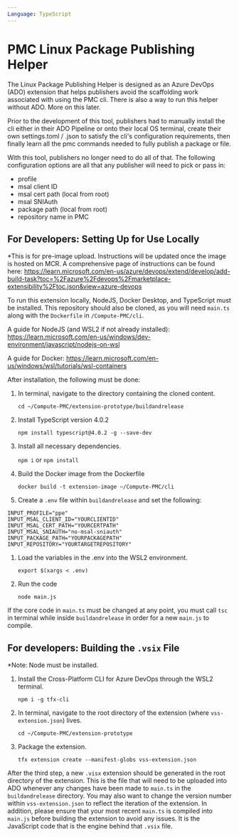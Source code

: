 ```yaml
---
Language: TypeScript
---
```


# PMC Linux Package Publishing Helper

The Linux Package Publishing Helper is designed as an Azure DevOps (ADO) extension that helps publishers avoid the scaffolding work associated with using the PMC cli. There is also a way to run this helper without ADO. More on this later.

Prior to the development of this tool, publishers had to manually install the cli either in their ADO Pipeline or onto their local OS terminal, create their own settings.toml / .json to satisfy the cli's configuration requirements, then finally learn all the pmc commands needed to fully publish a package or file.

With this tool, publishers no longer need to do all of that. The following configuration options are all that any publisher will need to pick or pass in:

- profile
- msal client ID
- msal cert path (local from root)
- msal SNIAuth
- package path (local from root)
- repository name in PMC

## For Developers: Setting Up for Use Locally

*This is for pre-image upload. Instructions will be updated once the image is hosted on MCR. A comprehensive page of instructions can be found here: <https://learn.microsoft.com/en-us/azure/devops/extend/develop/add-build-task?toc=%2Fazure%2Fdevops%2Fmarketplace-extensibility%2Ftoc.json&view=azure-devops>

To run this extension locally, NodeJS, Docker Desktop, and TypeScript must be installed. This repository should also be cloned, as you will need `main.ts` along with the `Dockerfile` in `/Compute-PMC/cli`.

A guide for NodeJS (and WSL2 if not already installed): <https://learn.microsoft.com/en-us/windows/dev-environment/javascript/nodejs-on-wsl>

A guide for Docker: <https://learn.microsoft.com/en-us/windows/wsl/tutorials/wsl-containers>

After installation, the following must be done:

1. In terminal, navigate to the directory containing the cloned content.

    `cd ~/Compute-PMC/extension-prototype/buildandrelease`

2. Install TypeScript version 4.0.2

    `npm install typescript@4.0.2 -g --save-dev`

3. Install all necessary dependencies.

    `npm i` or `npm install`

4. Build the Docker image from the Dockerfile

    `docker build -t extension-image ~/Compute-PMC/cli`

5. Create a `.env` file within `buildandrelease` and set the following:

```text
INPUT_PROFILE="ppe"
INPUT_MSAL_CLIENT_ID="YOURCLIENTID"
INPUT_MSAL_CERT_PATH="YOURCERTPATH"
INPUT_MSAL_SNIAUTH="no-msal-sniauth"
INPUT_PACKAGE_PATH="YOURPACKAGEPATH"
INPUT_REPOSITORY="YOURTARGETREPOSITORY"
```

1. Load the variables in the .env into the WSL2 environment.

    `export $(xargs < .env)`

2. Run the code

    `node main.js`

If the core code in `main.ts` must be changed at any point, you must call `tsc` in terminal while inside `buildandrelease` in order for a new `main.js` to compile.

## For developers: Building the `.vsix` File

*Note: Node must be installed.

1. Install the Cross-Platform CLI for Azure DevOps through the WSL2 terminal.

    `npm i -g tfx-cli`

2. In terminal, navigate to the root directory of the extension (where `vss-extension.json`) lives.

    `cd ~/Compute-PMC/extension-prototype`

3. Package the extension.

    `tfx extension create --manifest-globs vss-extension.json`

After the third step, a new `.visx` extension should be generated in the root directory of the extension. This is the file that will need to be uploaded into ADO whenever any changes have been made to `main.ts` in the `buildandrelease` directory. You may also want to change the version number within `vss-extension.json` to reflect the iteration of the extension. In addition, please ensure that your most recent `main.ts` is compiled into `main.js` before building the extension to avoid any issues. It is the JavaScript code that is the engine behind that `.vsix` file.
